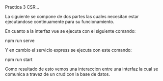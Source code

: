 Practica 3 CSR...

La siguiente se compone de dos partes las cuales necesitan estar ejecutandose continuamente para su funcionamiento.

En cuanto a la interfaz vue se ejecuta con el siguiente comando:

npm run serve

Y en cambio el servicio express se ejecuta con este comando:

npm run start

Como resultado de esto vemos una interaccion entre una interfaz la cual se comunica a travez de un crud con la base de datos.
